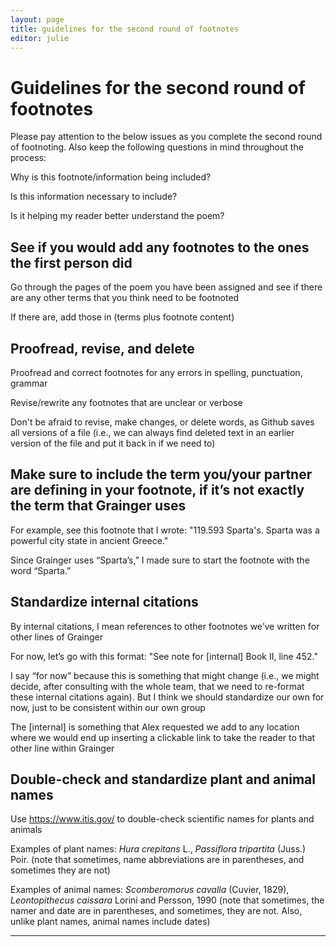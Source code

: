 ```yaml
---
layout: page
title: guidelines for the second round of footnotes
editor: julie 
---
```


# Guidelines for the second round of footnotes

Please pay attention to the below issues as you complete the second round of footnoting. Also keep the following questions in mind throughout the process:  

Why is this footnote/information being included?   

Is this information necessary to include?  

Is it helping my reader better understand the poem?  

## See if you would add any footnotes to the ones the first person did

Go through the pages of the poem you have been assigned and see if there are any other terms that you think need to be footnoted  

If there are, add those in (terms plus footnote content)  

## Proofread, revise, and delete

Proofread and correct footnotes for any errors in spelling, punctuation, grammar  

Revise/rewrite any footnotes that are unclear or verbose  

Don't be afraid to revise, make changes, or delete words, as Github saves all versions of a file (i.e., we can always find deleted text in an earlier version of the file and put it back in if we need to)  

## Make sure to include the term you/your partner are defining in your footnote, if it’s not exactly the term that Grainger uses

For example, see this footnote that I wrote: "119.593 Sparta's. Sparta was a powerful city state in ancient Greece."  

Since Grainger uses “Sparta’s,” I made sure to start the footnote with the word “Sparta.”  

## Standardize internal citations

By internal citations, I mean references to other footnotes we’ve written for other lines of Grainger  

For now, let’s go with this format: "See note for [internal] Book II, line 452."  

I say “for now” because this is something that might change (i.e., we might decide, after consulting with the whole team, that we need to re-format these internal citations again). But I think we should standardize our own for now, just to be consistent within our own group  

The [internal] is something that Alex requested we add to any location where we would end up inserting a clickable link to take the reader to that other line within Grainger  

## Double-check and standardize plant and animal names

Use https://www.itis.gov/ to double-check scientific names for plants and animals  

Examples of plant names: *Hura crepitans* L., *Passiflora tripartita* (Juss.) Poir. (note that sometimes, name abbreviations are in parentheses, and sometimes they are not)  

Examples of animal names: *Scomberomorus cavalla* (Cuvier, 1829), *Leontopithecus caissara* Lorini and Persson, 1990 (note that sometimes, the namer and date are in parentheses, and sometimes, they are not. Also, unlike plant names, animal names include dates)  

---